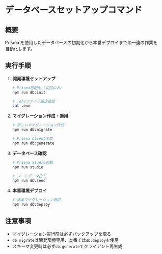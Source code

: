 # データベースセットアップコマンド

## 概要
Prisma を使用したデータベースの初期化から本番デプロイまでの一連の作業を自動化します。

## 実行手順

1. **開発環境セットアップ**
   ```bash
   # Prisma初期化 (初回のみ)
   npm run db:init
   
   # .envファイル設定確認
   cat .env
   ```

2. **マイグレーション作成・適用**
   ```bash
   # 新しいマイグレーション作成
   npm run db:migrate
   
   # Prisma Client生成
   npm run db:generate
   ```

3. **データベース確認**  
   ```bash
   # Prisma Studio起動
   npm run studio
   
   # シードデータ投入
   npm run db:seed
   ```

4. **本番環境デプロイ**
   ```bash
   # 本番マイグレーション適用
   npm run db:deploy
   ```

## 注意事項
- マイグレーション実行前は必ずバックアップを取る
- `db:migrate`は開発環境専用、本番では`db:deploy`を使用
- スキーマ変更時は必ず`db:generate`でクライアント再生成